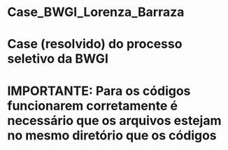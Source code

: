 # Case_BWGI_Lorenza_Barraza
# Case (resolvido) do processo seletivo da BWGI

# IMPORTANTE: Para os códigos funcionarem corretamente é necessário que os arquivos estejam no mesmo diretório que os códigos
